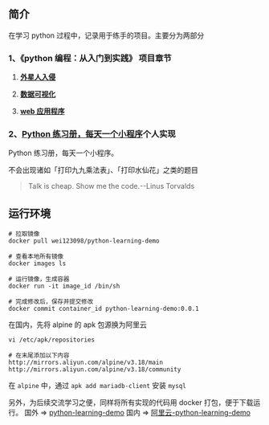 <!-- @format -->

## 简介

在学习 python 过程中，记录用于练手的项目。主要分为两部分

### **1、《python 编程：从入门到实践》 项目章节**

1. **[ 外星人入侵](./python_crash_course/python_crash_course_1/readme.md)**

2. **[数据可视化](./python_crash_course/python_crash_course_2/readme.md)**

3. **[web 应用程序](./python_crash_course/python_crash_course_3/readme.md)**

### **2、[Python 练习册，每天一个小程序][pythond-examples]个人实现**

Python 练习册，每天一个小程序。

不会出现诸如「打印九九乘法表」、「打印水仙花」之类的题目

> Talk is cheap. Show me the code.--Linus Torvalds

## 运行环境

```shell
# 拉取镜像
docker pull wei123098/python-learning-demo

# 查看本地所有镜像
docker images ls

# 运行镜像，生成容器
docker run -it image_id /bin/sh

# 完成修改后，保存并提交修改
docker commit container_id python-learning-demo:0.0.1
```

在国内，先将 alpine 的 apk 包源换为阿里云

```shell
vi /etc/apk/repositories

# 在末尾添加以下内容
http://mirrors.aliyun.com/alpine/v3.18/main
http://mirrors.aliyun.com/alpine/v3.18/community

```

在 `alpine` 中，通过 `apk add mariadb-client` 安装 `mysql`

另外，为后续交流学习之便，同样将所有实现的代码用 docker 打包，便于下载运行。
国外 => [python-learning-demo](https://hub.docker.com/repository/docker/wei123098/python-learning-demo)
国内 => [阿里云-python-learning-demo](https://registry.cn-hangzhou.aliyuncs.com/python-learning-demo/python-learning-demo)

[pythond-examples]: https://github.com/Yixiaohan/show-me-the-code
[q0]: ./python_showmethecode/demo00/readme.md
[q1]: ./python_showmethecode/demo01/readme.md
[q2]: ./python_showmethecode/demo02/readme.md
